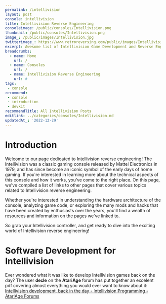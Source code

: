 ```yaml
---
permalink: /intellivision
layout: post
console: intellivision
title: Intellivision Reverse Engineering
consoleimage: /public/consoles/Intellivision.png
thumbnail: /public/consoles/Intellivision.png
image_: /public/images/Intellivision.jpg
twitterimage_: https://www.retroreversing.com/public/images/Intellivision.jpg
excerpt: Awesome list of Intellivision Game Development and Reverse Engineering information
breadcrumbs:
  - name: Home
    url: /
  - name: Consoles
    url: /
  - name: Intellivision Reverse Engineering
    url: #
tags:
 - console
recommend:
 - console
 - introduction
 - devkit
recommendTitle: All Intellivision Posts
editlink: ../categories/consoles/Intellivision.md
updatedAt_: '2022-12-29'
---
```


# Introduction
Welcome to our page dedicated to Intellivision reverse engineering! The Intellivision was a classic gaming console released by Mattel Electronics in 1979, and has since become an iconic symbol of the early days of home gaming. If you're interested in learning more about the technical aspects of this console and how it works, you've come to the right place. On this page, we've compiled a list of links to other pages that cover various topics related to Intellivision reverse engineering. 

Whether you're interested in understanding the hardware architecture of the console, analyzing game code, or exploring the many mods and hacks that have been created by enthusiasts over the years, you'll find a wealth of resources and information on the pages we've linked to. 

So grab your Intellivision controller, and get ready to dive into the exciting world of Intellivision reverse engineering!

# Software Development for Intellivision
Ever wondered what it was like to develop Intellivision games back on the day? The user **decle** on the **AtariAge** forum has put together an excelent pdf covering almost everything you would ever want to know about it:
[Intellivision development, back in the day - Intellivision Programming - AtariAge Forums](https://forums.atariage.com/topic/259003-intellivision-development-back-in-the-day/)
